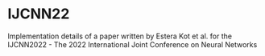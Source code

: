 # IJCNN22
Implementation details of a paper written by Estera Kot et al. for the IJCNN2022 - The 2022 International Joint Conference on Neural Networks

